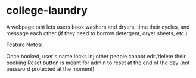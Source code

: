 # college-laundry

A webpage taht lets users book washers and dryers, time their cycles, and message each other (if they need to borrow detergent, dryer sheets, etc.).

Feature Notes:

Once booked, user's name locks in; other people cannot edit/delete their booking
Reset button is meant for admin to reset at the end of the day (not password protected at the moment)
